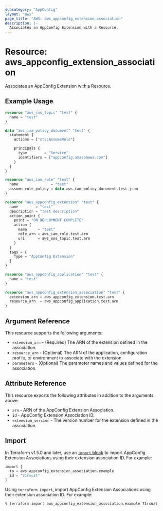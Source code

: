 ```yaml
---
subcategory: "AppConfig"
layout: "aws"
page_title: "AWS: aws_appconfig_extension_association"
description: |-
  Associates an AppConfig Extension with a Resource.
---
```


# Resource: aws_appconfig_extension_association

Associates an AppConfig Extension with a Resource.

## Example Usage

```terraform
resource "aws_sns_topic" "test" {
  name = "test"
}

data "aws_iam_policy_document" "test" {
  statement {
    actions = ["sts:AssumeRole"]

    principals {
      type        = "Service"
      identifiers = ["appconfig.amazonaws.com"]
    }
  }
}

resource "aws_iam_role" "test" {
  name               = "test"
  assume_role_policy = data.aws_iam_policy_document.test.json
}

resource "aws_appconfig_extension" "test" {
  name        = "test"
  description = "test description"
  action_point {
    point = "ON_DEPLOYMENT_COMPLETE"
    action {
      name     = "test"
      role_arn = aws_iam_role.test.arn
      uri      = aws_sns_topic.test.arn
    }
  }
  tags = {
    Type = "AppConfig Extension"
  }
}

resource "aws_appconfig_application" "test" {
  name = "test"
}

resource "aws_appconfig_extension_association" "test" {
  extension_arn = aws_appconfig_extension.test.arn
  resource_arn  = aws_appconfig_application.test.arn
}
```

## Argument Reference

This resource supports the following arguments:

* `extension_arn` - (Required) The ARN of the extension defined in the association.
* `resource_arn` - (Optional) The ARN of the application, configuration profile, or environment to associate with the extension.
* `parameters` - (Optional) The parameter names and values defined for the association.

## Attribute Reference

This resource exports the following attributes in addition to the arguments above:

* `arn` - ARN of the AppConfig Extension Association.
* `id` - AppConfig Extension Association ID.
* `extension_version` - The version number for the extension defined in the association.

## Import

In Terraform v1.5.0 and later, use an [`import` block](https://developer.hashicorp.com/terraform/language/import) to import AppConfig Extension Associations using their extension association ID. For example:

```terraform
import {
  to = aws_appconfig_extension_association.example
  id = "71rxuzt"
}
```

Using `terraform import`, import AppConfig Extension Associations using their extension association ID. For example:

```console
% terraform import aws_appconfig_extension_association.example 71rxuzt
```
